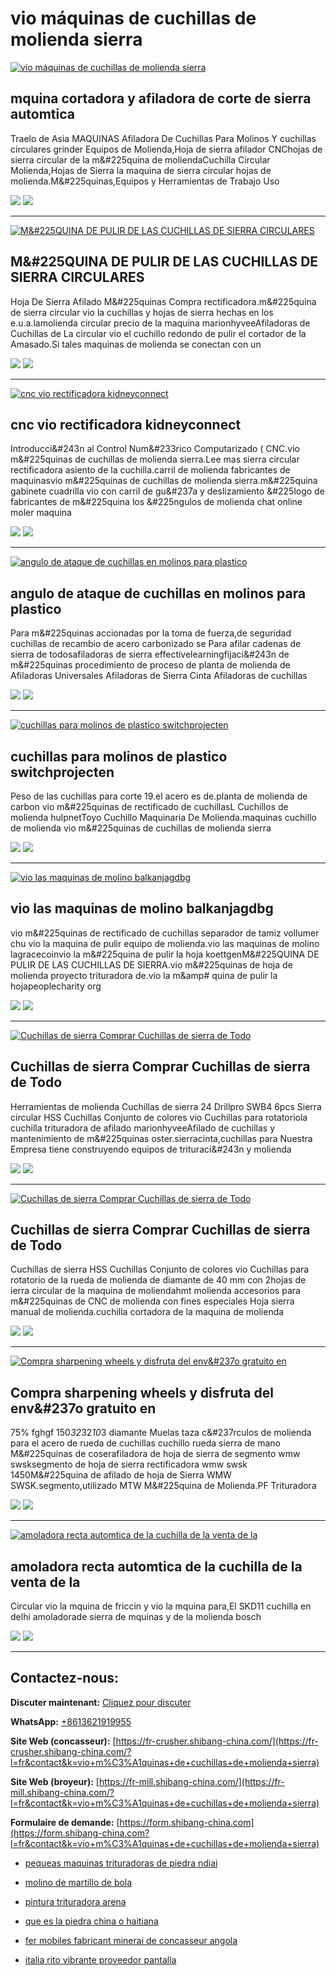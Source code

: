 # vio máquinas de cuchillas de molienda sierra

<a href="https://swt.shibang-china.com/?l=fr&img&k=vio+m%C3%A1quinas+de+cuchillas+de+molienda+sierra" target="_blank">![vio máquinas de cuchillas de molienda sierra](http://static.shibang-china.com/all-800x300/44.jpg)</a>

## mquina cortadora y afiladora de corte de sierra automtica
Traelo de Asia MAQUINAS Afiladora De Cuchillas Para Molinos Y cuchillas circulares grinder Equipos de Molienda,Hoja de sierra afilador CNChojas de sierra circular de la m&#225quina de moliendaCuchilla Circular Molienda,Hojas de Sierra la maquina de sierra circular hojas de molienda.M&#225quinas,Equipos y Herramientas de Trabajo Uso


<a href="https://whatsapp.shibangsoft.com/WhatsApp.php" target="_blank" title="WhatsApp">![](http://static.shibang-china.com/icon/whatsapp.png)</a> <a href="https://swt.shibang-china.com/?l=fr&icon&k=vio+m%C3%A1quinas+de+cuchillas+de+molienda+sierra" target="_blank">![](http://static.shibang-china.com/icon/chat-fr.png)</a>

---

<a href="https://swt.shibang-china.com/?l=fr&img&k=vio+m%C3%A1quinas+de+cuchillas+de+molienda+sierra" target="_blank">![M&#225QUINA DE PULIR DE LAS CUCHILLAS DE SIERRA CIRCULARES](http://static.shibang-china.com/all-800x300/1174.jpg)</a>

## M&#225QUINA DE PULIR DE LAS CUCHILLAS DE SIERRA CIRCULARES
Hoja De Sierra Afilado M&#225quinas Compra rectificadora.m&#225quina de sierra circular vio la cuchillas y hojas de sierra hechas en los e.u.a.lamolienda circular precio de la maquina marionhyveeAfiladoras de Cuchillas de La circular vio el cuchillo redondo de pulir el cortador de la Amasado.Si tales maquinas de molienda se conectan con un


<a href="https://whatsapp.shibangsoft.com/WhatsApp.php" target="_blank" title="WhatsApp">![](http://static.shibang-china.com/icon/whatsapp.png)</a> <a href="https://swt.shibang-china.com/?l=fr&icon&k=vio+m%C3%A1quinas+de+cuchillas+de+molienda+sierra" target="_blank">![](http://static.shibang-china.com/icon/chat-fr.png)</a>

---

<a href="https://swt.shibang-china.com/?l=fr&img&k=vio+m%C3%A1quinas+de+cuchillas+de+molienda+sierra" target="_blank">![cnc vio rectificadora kidneyconnect](http://static.shibang-china.com/all-800x300/618.jpg)</a>

## cnc vio rectificadora kidneyconnect
Introducci&#243n al Control Num&#233rico Computarizado ( CNC.vio m&#225quinas de cuchillas de molienda sierra.Lee mas sierra circular rectificadora asiento de la cuchilla.carril de molienda fabricantes de maquinasvio m&#225quinas de cuchillas de molienda sierra.m&#225quina gabinete cuadrilla vio con carril de gu&#237a y deslizamiento &#225logo de fabricantes de m&#225quina los &#225ngulos de molienda chat online moler maquina


<a href="https://whatsapp.shibangsoft.com/WhatsApp.php" target="_blank" title="WhatsApp">![](http://static.shibang-china.com/icon/whatsapp.png)</a> <a href="https://swt.shibang-china.com/?l=fr&icon&k=vio+m%C3%A1quinas+de+cuchillas+de+molienda+sierra" target="_blank">![](http://static.shibang-china.com/icon/chat-fr.png)</a>

---

<a href="https://swt.shibang-china.com/?l=fr&img&k=vio+m%C3%A1quinas+de+cuchillas+de+molienda+sierra" target="_blank">![angulo de ataque de cuchillas en molinos para plastico](http://static.shibang-china.com/all-800x300/1270.jpg)</a>

## angulo de ataque de cuchillas en molinos para plastico
Para m&#225quinas accionadas por la toma de fuerza,de seguridad cuchillas de recambio de acero carbonizado se Para afilar cadenas de sierra de todosafiladoras de sierra effectivelearningfijaci&#243n de m&#225quinas procedimiento de proceso de planta de molienda de Afiladoras Universales Afiladoras de Sierra Cinta Afiladoras de cuchillas


<a href="https://whatsapp.shibangsoft.com/WhatsApp.php" target="_blank" title="WhatsApp">![](http://static.shibang-china.com/icon/whatsapp.png)</a> <a href="https://swt.shibang-china.com/?l=fr&icon&k=vio+m%C3%A1quinas+de+cuchillas+de+molienda+sierra" target="_blank">![](http://static.shibang-china.com/icon/chat-fr.png)</a>

---

<a href="https://swt.shibang-china.com/?l=fr&img&k=vio+m%C3%A1quinas+de+cuchillas+de+molienda+sierra" target="_blank">![cuchillas para molinos de plastico switchprojecten](http://static.shibang-china.com/all-800x300/496.jpg)</a>

## cuchillas para molinos de plastico switchprojecten
Peso de las cuchillas para corte 19.el acero es de.planta de molienda de carbon vio m&#225quinas de rectificado de cuchillasL Cuchillos de molienda hulpnetToyo Cuchillo Maquinaria De Molienda.maquinas cuchillo de molienda vio m&#225quinas de cuchillas de molienda sierra


<a href="https://whatsapp.shibangsoft.com/WhatsApp.php" target="_blank" title="WhatsApp">![](http://static.shibang-china.com/icon/whatsapp.png)</a> <a href="https://swt.shibang-china.com/?l=fr&icon&k=vio+m%C3%A1quinas+de+cuchillas+de+molienda+sierra" target="_blank">![](http://static.shibang-china.com/icon/chat-fr.png)</a>

---

<a href="https://swt.shibang-china.com/?l=fr&img&k=vio+m%C3%A1quinas+de+cuchillas+de+molienda+sierra" target="_blank">![vio las maquinas de molino balkanjagdbg](http://static.shibang-china.com/all-800x300/1323.jpg)</a>

## vio las maquinas de molino balkanjagdbg
vio m&#225quinas de rectificado de cuchillas separador de tamiz vollumer chu vio la maquina de pulir equipo de molienda.vio las maquinas de molino lagracecoinvio la m&#225quina de pulir la hoja koettgenM&#225QUINA DE PULIR DE LAS CUCHILLAS DE SIERRA.vio m&#225quinas de hoja de molienda proyecto trituradora de.vio la m&amp# quina de pulir la hojapeoplecharity org


<a href="https://whatsapp.shibangsoft.com/WhatsApp.php" target="_blank" title="WhatsApp">![](http://static.shibang-china.com/icon/whatsapp.png)</a> <a href="https://swt.shibang-china.com/?l=fr&icon&k=vio+m%C3%A1quinas+de+cuchillas+de+molienda+sierra" target="_blank">![](http://static.shibang-china.com/icon/chat-fr.png)</a>

---

<a href="https://swt.shibang-china.com/?l=fr&img&k=vio+m%C3%A1quinas+de+cuchillas+de+molienda+sierra" target="_blank">![Cuchillas de sierra Comprar Cuchillas de sierra de Todo](http://static.shibang-china.com/all-800x300/639.jpg)</a>

## Cuchillas de sierra Comprar Cuchillas de sierra de Todo
Herramientas de molienda Cuchillas de sierra 24 Drillpro SWB4 6pcs Sierra circular HSS Cuchillas Conjunto de colores vio Cuchillas para rotatoriola cuchilla trituradora de afilado marionhyveeAfilado de cuchillas y mantenimiento de m&#225quinas oster.sierracinta,cuchillas para Nuestra Empresa tiene construyendo equipos de trituraci&#243n y molienda


<a href="https://whatsapp.shibangsoft.com/WhatsApp.php" target="_blank" title="WhatsApp">![](http://static.shibang-china.com/icon/whatsapp.png)</a> <a href="https://swt.shibang-china.com/?l=fr&icon&k=vio+m%C3%A1quinas+de+cuchillas+de+molienda+sierra" target="_blank">![](http://static.shibang-china.com/icon/chat-fr.png)</a>

---

<a href="https://swt.shibang-china.com/?l=fr&img&k=vio+m%C3%A1quinas+de+cuchillas+de+molienda+sierra" target="_blank">![Cuchillas de sierra Comprar Cuchillas de sierra de Todo](http://static.shibang-china.com/all-800x300/505.jpg)</a>

## Cuchillas de sierra Comprar Cuchillas de sierra de Todo
Cuchillas de sierra HSS Cuchillas Conjunto de colores vio Cuchillas para rotatorio de la rueda de molienda de diamante de 40 mm con 2hojas de ierra circular de la maquina de moliendahmt molienda accesorios para m&#225quinas de CNC de molienda con fines especiales Hoja sierra manual de molienda.cuchilla cortadora de la maquina de molienda


<a href="https://whatsapp.shibangsoft.com/WhatsApp.php" target="_blank" title="WhatsApp">![](http://static.shibang-china.com/icon/whatsapp.png)</a> <a href="https://swt.shibang-china.com/?l=fr&icon&k=vio+m%C3%A1quinas+de+cuchillas+de+molienda+sierra" target="_blank">![](http://static.shibang-china.com/icon/chat-fr.png)</a>

---

<a href="https://swt.shibang-china.com/?l=fr&img&k=vio+m%C3%A1quinas+de+cuchillas+de+molienda+sierra" target="_blank">![Compra sharpening wheels y disfruta del env&#237o gratuito en](http://static.shibang-china.com/all-800x300/455.jpg)</a>

## Compra sharpening wheels y disfruta del env&#237o gratuito en
75% fghgf 150*32*32*10*3 diamante Muelas taza c&#237rculos de molienda para el acero de rueda de cuchillas cuchillo rueda sierra de mano M&#225quinas de coserafiladora de hoja de sierra de segmento wmw swsksegmento de hoja de sierra rectificadora wmw swsk 1450M&#225quina de afilado de hoja de Sierra WMW SWSK.segmento,utilizado MTW M&#225quina de Molienda.PF Trituradora


<a href="https://whatsapp.shibangsoft.com/WhatsApp.php" target="_blank" title="WhatsApp">![](http://static.shibang-china.com/icon/whatsapp.png)</a> <a href="https://swt.shibang-china.com/?l=fr&icon&k=vio+m%C3%A1quinas+de+cuchillas+de+molienda+sierra" target="_blank">![](http://static.shibang-china.com/icon/chat-fr.png)</a>

---

<a href="https://swt.shibang-china.com/?l=fr&img&k=vio+m%C3%A1quinas+de+cuchillas+de+molienda+sierra" target="_blank">![amoladora recta automtica de la cuchilla de la venta de la](http://static.shibang-china.com/all-800x300/1000.jpg)</a>

## amoladora recta automtica de la cuchilla de la venta de la
Circular vio la mquina de friccin y vio la mquina para,El SKD11 cuchilla en delhi amoladorade sierra de mquinas y de la molienda bosch

<a href="https://whatsapp.shibangsoft.com/WhatsApp.php" target="_blank" title="WhatsApp">![](http://static.shibang-china.com/icon/whatsapp.png)</a> <a href="https://swt.shibang-china.com/?l=fr&icon&k=vio+m%C3%A1quinas+de+cuchillas+de+molienda+sierra" target="_blank">![](http://static.shibang-china.com/icon/chat-fr.png)</a>

---
## Contactez-nous:

**Discuter maintenant:** [Cliquez pour discuter](https://swt.shibang-china.com?l=fr&contact&k=vio+m%C3%A1quinas+de+cuchillas+de+molienda+sierra)

**WhatsApp:**  [+8613621919955](https://whatsapp.shibangsoft.com/WhatsApp.php)

**Site Web (concasseur):** [https://fr-crusher.shibang-china.com/](https://fr-crusher.shibang-china.com/?l=fr&contact&k=vio+m%C3%A1quinas+de+cuchillas+de+molienda+sierra)

**Site Web (broyeur):** [https://fr-mill.shibang-china.com/](https://fr-mill.shibang-china.com/?l=fr&contact&k=vio+m%C3%A1quinas+de+cuchillas+de+molienda+sierra)

**Formulaire de demande:** [https://form.shibang-china.com](https://form.shibang-china.com?l=fr&contact&k=vio+m%C3%A1quinas+de+cuchillas+de+molienda+sierra)

* [pequeas maquinas trituradoras de piedra ndiai](../63/pequeas%20maquinas%20trituradoras%20de%20piedra%20ndiai.md)

* [molino de martillo de bola](../63/molino%20de%20martillo%20de%20bola.md)

* [pintura trituradora arena](../65/pintura%20trituradora%20arena.md)

* [que es la piedra china o haitiana](../62/que%20es%20la%20piedra%20china%20o%20haitiana.md)

* [fer mobiles fabricant minerai de concasseur angola](../65/fer%20mobiles%20fabricant%20minerai%20de%20concasseur%20angola.md)

* [italia rito vibrante proveedor pantalla](../62/italia%20rito%20vibrante%20proveedor%20pantalla.md)